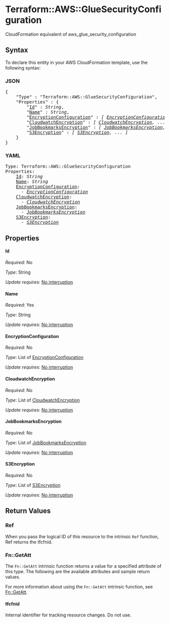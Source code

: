 # Terraform::AWS::GlueSecurityConfiguration

CloudFormation equivalent of aws_glue_security_configuration

## Syntax

To declare this entity in your AWS CloudFormation template, use the following syntax:

### JSON

<pre>
{
    "Type" : "Terraform::AWS::GlueSecurityConfiguration",
    "Properties" : {
        "<a href="#id" title="Id">Id</a>" : <i>String</i>,
        "<a href="#name" title="Name">Name</a>" : <i>String</i>,
        "<a href="#encryptionconfiguration" title="EncryptionConfiguration">EncryptionConfiguration</a>" : <i>[ <a href="encryptionconfiguration.md">EncryptionConfiguration</a>, ... ]</i>,
        "<a href="#cloudwatchencryption" title="CloudwatchEncryption">CloudwatchEncryption</a>" : <i>[ <a href="cloudwatchencryption.md">CloudwatchEncryption</a>, ... ]</i>,
        "<a href="#jobbookmarksencryption" title="JobBookmarksEncryption">JobBookmarksEncryption</a>" : <i>[ <a href="jobbookmarksencryption.md">JobBookmarksEncryption</a>, ... ]</i>,
        "<a href="#s3encryption" title="S3Encryption">S3Encryption</a>" : <i>[ <a href="s3encryption.md">S3Encryption</a>, ... ]</i>
    }
}
</pre>

### YAML

<pre>
Type: Terraform::AWS::GlueSecurityConfiguration
Properties:
    <a href="#id" title="Id">Id</a>: <i>String</i>
    <a href="#name" title="Name">Name</a>: <i>String</i>
    <a href="#encryptionconfiguration" title="EncryptionConfiguration">EncryptionConfiguration</a>: <i>
      - <a href="encryptionconfiguration.md">EncryptionConfiguration</a></i>
    <a href="#cloudwatchencryption" title="CloudwatchEncryption">CloudwatchEncryption</a>: <i>
      - <a href="cloudwatchencryption.md">CloudwatchEncryption</a></i>
    <a href="#jobbookmarksencryption" title="JobBookmarksEncryption">JobBookmarksEncryption</a>: <i>
      - <a href="jobbookmarksencryption.md">JobBookmarksEncryption</a></i>
    <a href="#s3encryption" title="S3Encryption">S3Encryption</a>: <i>
      - <a href="s3encryption.md">S3Encryption</a></i>
</pre>

## Properties

#### Id

_Required_: No

_Type_: String

_Update requires_: [No interruption](https://docs.aws.amazon.com/AWSCloudFormation/latest/UserGuide/using-cfn-updating-stacks-update-behaviors.html#update-no-interrupt)

#### Name

_Required_: Yes

_Type_: String

_Update requires_: [No interruption](https://docs.aws.amazon.com/AWSCloudFormation/latest/UserGuide/using-cfn-updating-stacks-update-behaviors.html#update-no-interrupt)

#### EncryptionConfiguration

_Required_: No

_Type_: List of <a href="encryptionconfiguration.md">EncryptionConfiguration</a>

_Update requires_: [No interruption](https://docs.aws.amazon.com/AWSCloudFormation/latest/UserGuide/using-cfn-updating-stacks-update-behaviors.html#update-no-interrupt)

#### CloudwatchEncryption

_Required_: No

_Type_: List of <a href="cloudwatchencryption.md">CloudwatchEncryption</a>

_Update requires_: [No interruption](https://docs.aws.amazon.com/AWSCloudFormation/latest/UserGuide/using-cfn-updating-stacks-update-behaviors.html#update-no-interrupt)

#### JobBookmarksEncryption

_Required_: No

_Type_: List of <a href="jobbookmarksencryption.md">JobBookmarksEncryption</a>

_Update requires_: [No interruption](https://docs.aws.amazon.com/AWSCloudFormation/latest/UserGuide/using-cfn-updating-stacks-update-behaviors.html#update-no-interrupt)

#### S3Encryption

_Required_: No

_Type_: List of <a href="s3encryption.md">S3Encryption</a>

_Update requires_: [No interruption](https://docs.aws.amazon.com/AWSCloudFormation/latest/UserGuide/using-cfn-updating-stacks-update-behaviors.html#update-no-interrupt)

## Return Values

### Ref

When you pass the logical ID of this resource to the intrinsic `Ref` function, Ref returns the tfcfnid.

### Fn::GetAtt

The `Fn::GetAtt` intrinsic function returns a value for a specified attribute of this type. The following are the available attributes and sample return values.

For more information about using the `Fn::GetAtt` intrinsic function, see [Fn::GetAtt](https://docs.aws.amazon.com/AWSCloudFormation/latest/UserGuide/intrinsic-function-reference-getatt.html).

#### tfcfnid

Internal identifier for tracking resource changes. Do not use.

